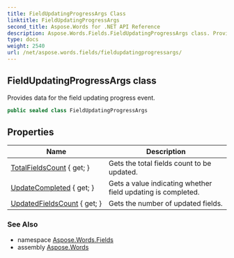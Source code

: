 ```yaml
---
title: FieldUpdatingProgressArgs Class
linktitle: FieldUpdatingProgressArgs
second_title: Aspose.Words for .NET API Reference
description: Aspose.Words.Fields.FieldUpdatingProgressArgs class. Provides data for the field updating progress event in C#.
type: docs
weight: 2540
url: /net/aspose.words.fields/fieldupdatingprogressargs/
---
```

## FieldUpdatingProgressArgs class

Provides data for the field updating progress event.

```csharp
public sealed class FieldUpdatingProgressArgs
```

## Properties

| Name | Description |
| --- | --- |
| [TotalFieldsCount](../../aspose.words.fields/fieldupdatingprogressargs/totalfieldscount/) { get; } | Gets the total fields count to be updated. |
| [UpdateCompleted](../../aspose.words.fields/fieldupdatingprogressargs/updatecompleted/) { get; } | Gets a value indicating whether field updating is completed. |
| [UpdatedFieldsCount](../../aspose.words.fields/fieldupdatingprogressargs/updatedfieldscount/) { get; } | Gets the number of updated fields. |

### See Also

* namespace [Aspose.Words.Fields](../../aspose.words.fields/)
* assembly [Aspose.Words](../../)
